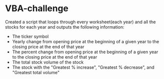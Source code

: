 # VBA-challenge
Created a script that loops through every worksheet(each year) and all the stocks for each year and outputs the following information:

* The ticker symbol
* Yearly change from opening price at the beginning of a given year to the closing price at the end of that year
* The percent change from opening price at the beginning of a given year to the closing price at the end of that year
* The total stock volume of the stock
* The stock with the "Greatest % increase", "Greatest % decrease", and "Greatest total volume"
